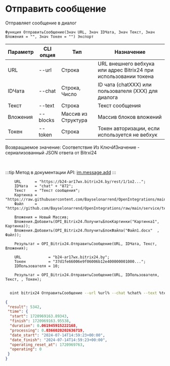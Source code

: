 ﻿---
sidebar_position: 1
---

# Отправить сообщение
 Отправляет сообщение в диалог



`Функция ОтправитьСообщение(Знач URL, Знач IDЧата, Знач Текст, Знач Вложения = "", Знач Токен = "") Экспорт`

  | Параметр | CLI опция | Тип | Назначение |
  |-|-|-|-|
  | URL | --url | Строка | URL внешнего вебхука или адрес Bitrix24 при использовании токена |
  | IDЧата | --chat | Строка, Число | ID чата (chatXXX) или пользователя (XXX) для диалога |
  | Текст | --text | Строка | Текст сообщения |
  | Вложения | --blocks | Массив из Структура | Массив блоков вложений |
  | Токен | --token | Строка | Токен авторизации, если используется не вебхук |

  
  Возвращаемое значение:   Соответствие Из КлючИЗначение - сериализованный JSON ответа от Bitrxi24

<br/>

:::tip
Метод в документации API: [im.message.add](https://dev.1c-bitrix.ru/learning/course/?COURSE_ID=93&LESSON_ID=12115)
:::
<br/>


```bsl title="Пример кода"
    URL      = "https://b24-ar17wx.bitrix24.by/rest/1/1o2...";
    IDЧата   = "chat" + "872";
    Текст    = "Текст сообщения";
    Картинка = "https://raw.githubusercontent.com/Bayselonarrend/OpenIntegrations/main/service/test_data/picture.jpg";
    Файл     = "https://github.com/Bayselonarrend/OpenIntegrations/raw/main/service/test_data/document.docx";

    Вложения = Новый Массив;
    Вложения.Добавить(OPI_Bitrix24.ПолучитьБлокКартинки("Картинка1", Картинка));
    Вложения.Добавить(OPI_Bitrix24.ПолучитьБлокФайла("Файл1.docx"  , Файл));

    Результат = OPI_Bitrix24.ОтправитьСообщение(URL, IDЧата, Текст, Вложения);

    URL            = "b24-ar17wx.bitrix24.by";
    Токен          = "37d1fe66006e9f06006b12e400000001000...";
    IDПользователя = 10;

    Результат = OPI_Bitrix24.ОтправитьСообщение(URL, IDПользователя, Текст, , Токен);
```



```sh title="Пример команды CLI"
    
  oint bitrix24 ОтправитьСообщение --url %url% --chat %chat% --text %text% --blocks %blocks% --token %token%

```

```json title="Результат"
{
 "result": 5342,
 "time": {
  "start": 1720969163.89343,
  "finish": 1720969163.95538,
  "duration": 0.061945915222168,
  "processing": 0.0366020202636719,
  "date_start": "2024-07-14T14:59:23+00:00",
  "date_finish": "2024-07-14T14:59:23+00:00",
  "operating_reset_at": 1720969763,
  "operating": 0
 }
}
```
